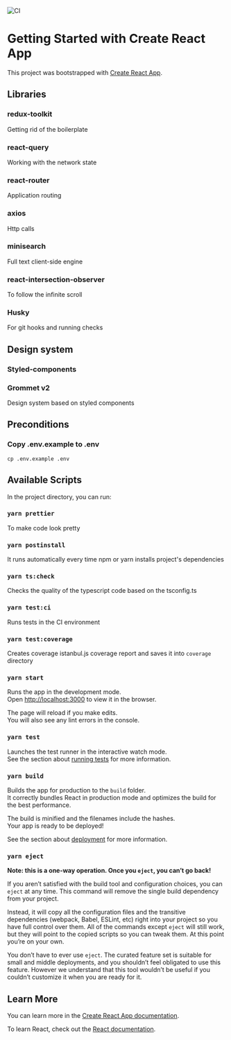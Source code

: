 ![CI](https://github.com/emonakov/randomuser/workflows/CI/badge.svg?branch=main)
# Getting Started with Create React App

This project was bootstrapped with [Create React App](https://github.com/facebook/create-react-app).

## Libraries

### redux-toolkit
Getting rid of the boilerplate
### react-query
Working with the network state
### react-router
Application routing
### axios
Http calls
### minisearch
Full text client-side engine
### react-intersection-observer
To follow the infinite scroll
### Husky
For git hooks and running checks

## Design system

### Styled-components
### Grommet v2
Design system based on styled components

## Preconditions

### Copy .env.example to .env
`cp .env.example .env`

## Available Scripts

In the project directory, you can run:
    
### `yarn prettier`

To make code look pretty

### `yarn postinstall`

It runs automatically every time npm or yarn installs project's dependencies

### `yarn ts:check`

Checks the quality of the typescript code based on the tsconfig.ts

### `yarn test:ci`

Runs tests in the CI environment

### `yarn test:coverage`

Creates coverage istanbul.js coverage report and saves it into `coverage` directory

### `yarn start`

Runs the app in the development mode.\
Open [http://localhost:3000](http://localhost:3000) to view it in the browser.

The page will reload if you make edits.\
You will also see any lint errors in the console.

### `yarn test`

Launches the test runner in the interactive watch mode.\
See the section about [running tests](https://facebook.github.io/create-react-app/docs/running-tests) for more information.

### `yarn build`

Builds the app for production to the `build` folder.\
It correctly bundles React in production mode and optimizes the build for the best performance.

The build is minified and the filenames include the hashes.\
Your app is ready to be deployed!

See the section about [deployment](https://facebook.github.io/create-react-app/docs/deployment) for more information.

### `yarn eject`

**Note: this is a one-way operation. Once you `eject`, you can’t go back!**

If you aren’t satisfied with the build tool and configuration choices, you can `eject` at any time. This command will remove the single build dependency from your project.

Instead, it will copy all the configuration files and the transitive dependencies (webpack, Babel, ESLint, etc) right into your project so you have full control over them. All of the commands except `eject` will still work, but they will point to the copied scripts so you can tweak them. At this point you’re on your own.

You don’t have to ever use `eject`. The curated feature set is suitable for small and middle deployments, and you shouldn’t feel obligated to use this feature. However we understand that this tool wouldn’t be useful if you couldn’t customize it when you are ready for it.

## Learn More

You can learn more in the [Create React App documentation](https://facebook.github.io/create-react-app/docs/getting-started).

To learn React, check out the [React documentation](https://reactjs.org/).
